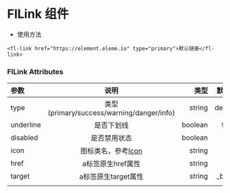 # FlLink 组件

- 使用方法
```
<fl-link href="https://element.eleme.io" type="primary">默认链接</fl-link>
```

### FlLink Attributes
| 参数 | 说明 |	类型 | 默认值 |
|:-|:-:|-:|-:|
| type | 类型(primary/success/warning/danger/info) | string | default |
| underline | 是否下划线 | boolean	 | false |
| disabled | 是否禁用状态 | boolean | - |
| icon | 图标类名，参考[Icon](https://element.eleme.cn/#/zh-CN/component/icon) | string | - |
| href | a标签原生href属性 | string | - |
| target | a标签原生target属性 | string | _blank |
|||||
